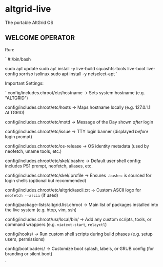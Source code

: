 # altgrid-live
The portable AltGrid OS

## WELCOME OPERATOR

Run:

`
#!/bin/bash

sudo apt update
sudo apt install -y live-build squashfs-tools live-boot live-config xorriso isolinux
sudo apt install -y netselect-apt
`

Important Settings: 

`
config/includes.chroot/etc/hostname
    → Sets system hostname (e.g. "ALTGRID")

config/includes.chroot/etc/hosts
    → Maps hostname locally (e.g. 127.0.1.1 ALTGRID)

config/includes.chroot/etc/motd
    → Message of the Day shown *after* login

config/includes.chroot/etc/issue
    → TTY login banner (displayed *before* login prompt)

config/includes.chroot/etc/os-release
    → OS identity metadata (used by neofetch, uname tools, etc.)

config/includes.chroot/etc/skel/.bashrc
    → Default user shell config: includes PS1 prompt, neofetch, aliases, etc.

config/includes.chroot/etc/skel/.profile
    → Ensures `.bashrc` is sourced for login shells (optional but recommended)

config/includes.chroot/etc/altgrid/ascii.txt
    → Custom ASCII logo for `neofetch --ascii` (if used)

config/package-lists/altgrid.list.chroot
    → Main list of packages installed into the live system (e.g. htop, vim, ssh)

config/includes.chroot/usr/local/bin/
    → Add any custom scripts, tools, or command wrappers (e.g. `viatext-start`, `relayctl`)

config/hooks/
    → Run custom shell scripts during build phases (e.g. setup users, permissions)

config/bootloaders/
    → Customize boot splash, labels, or GRUB config (for branding or silent boot)

`


